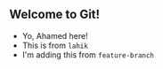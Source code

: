 ## Welcome to Git!

- Yo, Ahamed here!
- This is from `lahik`
- I'm adding this from `feature-branch`